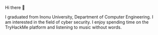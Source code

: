 Hi there 👋

I graduated from Inonu University, Department of Computer Engineering. 
I am interested in the field of cyber security. 
I enjoy spending time on the TryHackMe platform and listening to music without words.
<!--
- 🔭 I’m currently working on ...
- 🌱 I’m currently learning ...
- 👯 I’m looking to collaborate on ...
- 🤔 I’m looking for help with ...
- 💬 Ask me about ...
- 📫 How to reach me: ...
- 😄 Pronouns: ...
- ⚡ Fun fact: ...
-->
